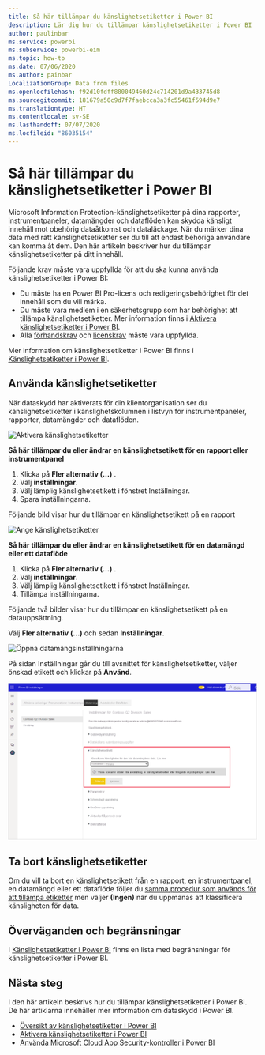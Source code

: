 ```yaml
---
title: Så här tillämpar du känslighetsetiketter i Power BI
description: Lär dig hur du tillämpar känslighetsetiketter i Power BI
author: paulinbar
ms.service: powerbi
ms.subservice: powerbi-eim
ms.topic: how-to
ms.date: 07/06/2020
ms.author: painbar
LocalizationGroup: Data from files
ms.openlocfilehash: f92d10fdff880049460d24c714201d9a433745d8
ms.sourcegitcommit: 181679a50c9d7f7faebcca3a3fc55461f594d9e7
ms.translationtype: HT
ms.contentlocale: sv-SE
ms.lasthandoff: 07/07/2020
ms.locfileid: "86035154"
---
```

# <a name="how-to-apply-sensitivity-labels-in-power-bi"></a>Så här tillämpar du känslighetsetiketter i Power BI

Microsoft Information Protection-känslighetsetiketter på dina rapporter, instrumentpaneler, datamängder och dataflöden kan skydda känsligt innehåll mot obehörig dataåtkomst och dataläckage. När du märker dina data med rätt känslighetsetiketter ser du till att endast behöriga användare kan komma åt dem. Den här artikeln beskriver hur du tillämpar känslighetsetiketter på ditt innehåll.

Följande krav måste vara uppfyllda för att du ska kunna använda känslighetsetiketter i Power BI:
* Du måste ha en Power BI Pro-licens och redigeringsbehörighet för det innehåll som du vill märka.
* Du måste vara medlem i en säkerhetsgrupp som har behörighet att tillämpa känslighetsetiketter. Mer information finns i [Aktivera känslighetsetiketter i Power BI](./service-security-enable-data-sensitivity-labels.md#enable-sensitivity-labels).
* Alla [förhandskrav](./service-security-sensitivity-label-overview.md#requirements-for-using-sensitivity-labels-in-power-bi) och [licenskrav](./service-security-data-protection-overview.md#licensing) måste vara uppfyllda.

Mer information om känslighetsetiketter i Power BI finns i [Känslighetsetiketter i Power BI](service-security-sensitivity-label-overview.md).

## <a name="applying-sensitivity-labels"></a>Använda känslighetsetiketter

När dataskydd har aktiverats för din klientorganisation ser du känslighetsetiketter i känslighetskolumnen i listvyn för instrumentpaneler, rapporter, datamängder och dataflöden.

![Aktivera känslighetsetiketter](media/service-security-apply-data-sensitivity-labels/apply-data-sensitivity-labels-01.png)

**Så här tillämpar du eller ändrar en känslighetsetikett för en rapport eller instrumentpanel**
1. Klicka på **Fler alternativ (...)** .
1. Välj **inställningar**.
1. Välj lämplig känslighetsetikett i fönstret Inställningar.
1. Spara inställningarna.

Följande bild visar hur du tillämpar en känslighetsetikett på en rapport

![Ange känslighetsetiketter](media/service-security-apply-data-sensitivity-labels/apply-data-sensitivity-labels-02.png)

**Så här tillämpar du eller ändrar en känslighetsetikett för en datamängd eller ett dataflöde**

1. Klicka på **Fler alternativ (...)** .
1. Välj **inställningar**.
1. Välj lämplig känslighetsetikett i fönstret Inställningar.
1. Tillämpa inställningarna.

Följande två bilder visar hur du tillämpar en känslighetsetikett på en datauppsättning.

Välj **Fler alternativ (...)** och sedan **Inställningar**.

![Öppna datamängsinställningarna](media/service-security-apply-data-sensitivity-labels/apply-data-sensitivity-labels-05.png)

På sidan Inställningar går du till avsnittet för känslighetsetiketter, väljer önskad etikett och klickar på **Använd**.

![Välj känslighetsetikett](media/service-security-apply-data-sensitivity-labels/apply-data-sensitivity-labels-06.png)

## <a name="removing-sensitivity-labels"></a>Ta bort känslighetsetiketter
Om du vill ta bort en känslighetsetikett från en rapport, en instrumentpanel, en datamängd eller ett dataflöde följer du [samma procedur som används för att tillämpa etiketter](#applying-sensitivity-labels) men väljer **(Ingen)** när du uppmanas att klassificera känsligheten för data. 

## <a name="considerations-and-limitations"></a>Överväganden och begränsningar

I [Känslighetsetiketter i Power BI](service-security-sensitivity-label-overview.md#limitations) finns en lista med begränsningar för känslighetsetiketter i Power BI.

## <a name="next-steps"></a>Nästa steg

I den här artikeln beskrivs hur du tillämpar känslighetsetiketter i Power BI. De här artiklarna innehåller mer information om dataskydd i Power BI. 

* [Översikt av känslighetsetiketter i Power BI](./service-security-sensitivity-label-overview.md)
* [Aktivera känslighetsetiketter i Power BI](./service-security-enable-data-sensitivity-labels.md)
* [Använda Microsoft Cloud App Security-kontroller i Power BI](./service-security-using-microsoft-cloud-app-security-controls.md)